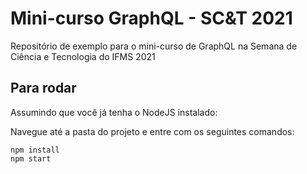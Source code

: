 # Mini-curso GraphQL - SC&T 2021

Repositório de exemplo para o mini-curso de GraphQL na Semana de Ciência e Tecnologia do IFMS 2021

## Para rodar

Assumindo que você já tenha o NodeJS instalado:

Navegue até a pasta do projeto e entre com os seguintes comandos:

```shell
npm install
npm start
```
